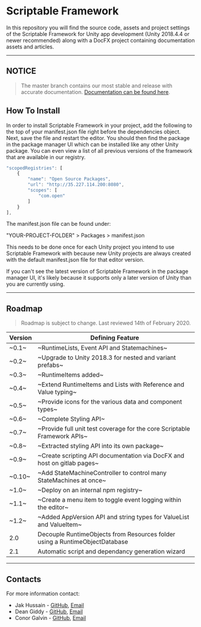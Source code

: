 # Scriptable Framework

In this repository you will find the source code, assets and project settings of the Scriptable Framework for Unity app development (Unity 2018.4.4 or newer recommended) along with a DocFX project containing documentation assets and articles.

---

## NOTICE

> The master branch contains our most stable and release with accurate documentation.
> [Documentation can be found here](https://pablothedolphin.github.io/Scriptable-Framework/).

## How To Install

In order to install Scriptable Framework in your project, add the following to the top of your manifest.json file right before the dependencies object. Next, save the file and restart the editor. You should then find the package in the package manager UI which can be installed like any other Unity package. You can even view a list of all previous versions of the framework that are available in our registry.

``` js
"scopedRegistries": [
    {
        "name": "Open Source Packages",
        "url": "http://35.227.114.200:8080",
        "scopes": [
            "com.open"
        ]
    }
],
```

The manifest.json file can be found under:

"YOUR-PROJECT-FOLDER" > Packages > manifest.json

This needs to be done once for each Unity project you intend to use Scriptable Framework with because new Unity projects are always created with the default manifest.json file for that editor version.

If you can't see the latest version of Scriptable Framework in the package manager UI, it's likely because it supports only a later version of Unity than you are currently using.

---

## Roadmap

> Roadmap is subject to change. Last reviewed 14th of February 2020.

| Version | Defining Feature                  						  				    |
| ------- | --------------------------------------------------------------------------- |
| ~0.1~   | ~RuntimeLists, Event API and Statemachines~					 			    |
| ~0.2~   | ~Upgrade to Unity 2018.3 for nested and variant prefabs~         			|
| ~0.3~   | ~RuntimeItems added~           	     			  				            |
| ~0.4~   | ~Extend RuntimeItems and Lists with Reference and Value typing~             |
| ~0.5~   | ~Provide icons for the various data and component types~                    |
| ~0.6~   | ~Complete Styling API~                  	     			  		        |
| ~0.7~   | ~Provide full unit test coverage for the core Scriptable Framework APIs~    |
| ~0.8~   | ~Extracted styling API into its own package~							    |
| ~0.9~   | ~Create scripting API documentation via DocFX and host on gitlab pages~     |
| ~0.10~  | ~Add StateMachineController to control many StateMachines at once~          |
| ~1.0~   | ~Deploy on an internal npm registry~									    |
| ~1.1~   | ~Create a menu item to toggle event logging within the editor~		        |
| ~1.2~   | ~Added AppVersion API and string types for ValueList and ValueItem~		    |
| 2.0     | Decouple RuntimeObjects from Resources folder using a RuntimeObjectDatabase |
| 2.1     | Automatic script and dependancy generation wizard                           |

---

## Contacts

For more information contact:

* Jak Hussain - [GitHub](https://github.com/pablothedolphin), [Email](jak.hussain@arup.com)
* Dean Giddy - [GitHub](https://github.com/DeanGiddy), [Email](dean.giddy@arup.com)
* Conor Galvin - [GitHub](https://github.com/Cvnvr), [Email](conor.galvin@arup.com)
